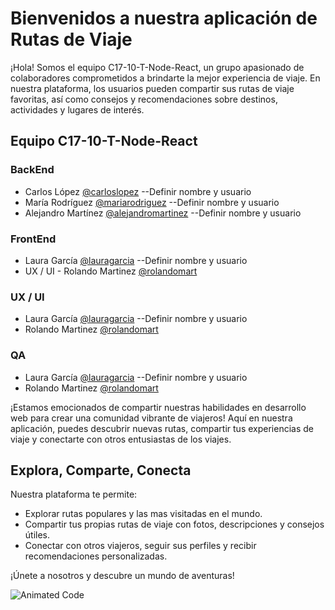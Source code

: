 # Bienvenidos a nuestra aplicación de Rutas de Viaje

¡Hola! Somos el equipo C17-10-T-Node-React, un grupo apasionado de colaboradores comprometidos a brindarte la mejor experiencia de viaje. En nuestra plataforma, los usuarios pueden compartir sus rutas de viaje favoritas, así como consejos y recomendaciones sobre destinos, actividades y lugares de interés.

## Equipo C17-10-T-Node-React
### BackEnd
- Carlos López [@carloslopez](https://github.com/carloslopez)  --Definir nombre y usuario
- María Rodríguez [@mariarodriguez](https://github.com/mariarodriguez)    --Definir nombre y usuario
- Alejandro Martínez [@alejandromartinez](https://github.com/alejandromartinez)   --Definir nombre y usuario

### FrontEnd
- Laura García [@lauragarcia](https://github.com/lauragarcia)   --Definir nombre y usuario
- UX / UI - Rolando Martinez [@rolandomart](https://github.com/rolandomart)

### UX / UI
- Laura García [@lauragarcia](https://github.com/lauragarcia)   --Definir nombre y usuario
- Rolando Martinez [@rolandomart](https://github.com/rolandomart)

### QA
- Laura García [@lauragarcia](https://github.com/lauragarcia)   --Definir nombre y usuario
- Rolando Martinez [@rolandomart](https://github.com/rolandomart)
  
¡Estamos emocionados de compartir nuestras habilidades en desarrollo web para crear una comunidad vibrante de viajeros! Aquí en nuestra aplicación, puedes descubrir nuevas rutas, compartir tus experiencias de viaje y conectarte con otros entusiastas de los viajes.

## Explora, Comparte, Conecta

Nuestra plataforma te permite:
- Explorar rutas populares y las mas visitadas en el mundo.
- Compartir tus propias rutas de viaje con fotos, descripciones y consejos útiles.
- Conectar con otros viajeros, seguir sus perfiles y recibir recomendaciones personalizadas.

¡Únete a nosotros y descubre un mundo de aventuras!

![Animated Code](https://media.giphy.com/media/ZVik7pBtu9dNS/giphy.gif)
